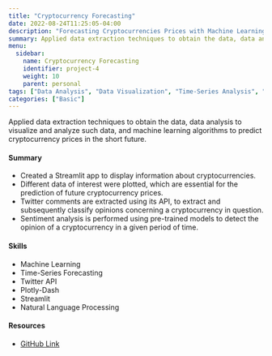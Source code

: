```yaml
---
title: "Cryptocurrency Forecasting"
date: 2022-08-24T11:25:05-04:00
description: "Forecasting Cryptocurrencies Prices with Machine Learning."
summary: Applied data extraction techniques to obtain the data, data analysis to visualize and analyze such data, and machine learning algorithms to predict cryptocurrency prices in the short future.
menu:
  sidebar:
    name: Cryptocurrency Forecasting
    identifier: project-4
    weight: 10
    parent: personal
tags: ["Data Analysis", "Data Visualization", "Time-Series Analysis", "Machine Learning", "NLP", "API"]
categories: ["Basic"]
---
```


Applied data extraction techniques to obtain the data, data analysis to visualize and analyze such data, and machine learning algorithms to predict cryptocurrency prices in the short future.

#### Summary

* Created a Streamlit app to display information about cryptocurrencies.
* Different data of interest were plotted, which are essential for the prediction of future cryptocurrency prices.
* Twitter comments are extracted using its API, to extract and subsequently classify opinions concerning a cryptocurrency in question.
* Sentiment analysis is performed using pre-trained models to detect the opinion of a cryptocurrency in a given period of time.

#### **Skills**

- Machine Learning
- Time-Series Forecasting
- Twitter API
- Plotly-Dash
- Streamlit
- Natural Language Processing

#### Resources

- [GitHub Link](https://github.com/lorainemg/crypto-forecasting)
